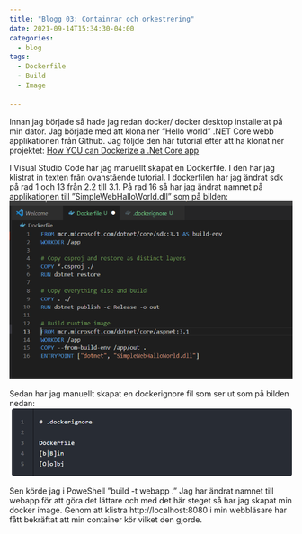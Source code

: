 ```yaml
---
title: "Blogg 03: Containrar och orkestrering"
date: 2021-09-14T15:34:30-04:00
categories:
  - blog
tags:
  - Dockerfile
  - Build
  - Image
 
---
```

Innan jag började så hade jag redan docker/ docker desktop installerat på min dator. Jag började med att klona ner “Hello world” .NET Core webb applikationen från Github. Jag följde den här tutorial efter att ha klonat ner projektet: [How YOU can Dockerize a .Net Core app](https://softchris.github.io/pages/dotnet-dockerize.html#build-our-image-start-container)  

I Visual Studio Code har jag manuellt skapat en Dockerfile. I den har jag klistrat in texten från ovanstående tutorial. I dockerfilen har jag ändrat sdk på rad 1 och 13 från 2.2 till 3.1. På rad 16 så har jag ändrat namnet på applikationen till ”SimpleWebHalloWorld.dll” som på bilden:
![Dockerfile](/assets/images/dockerfile.png)

Sedan har jag manuellt skapat en dockerignore fil som ser ut som på bilden nedan:
![Dockerignore](/assets/images/dockerignore.png)

Sen körde jag i PoweShell ”build -t webapp .” Jag har ändrat namnet till webapp för att göra det lättare och med det här steget så har jag skapat min docker image. Genom att klistra http://localhost:8080 i min webbläsare har fått bekräftat att min container kör vilket den gjorde. 
